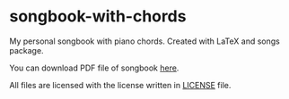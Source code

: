 # songbook-with-chords
My personal songbook with piano chords. Created with LaTeX and songs package.

You can download PDF file of songbook [here](songbook.pdf).

All files are licensed with the license written in [LICENSE](LICENSE) file.
